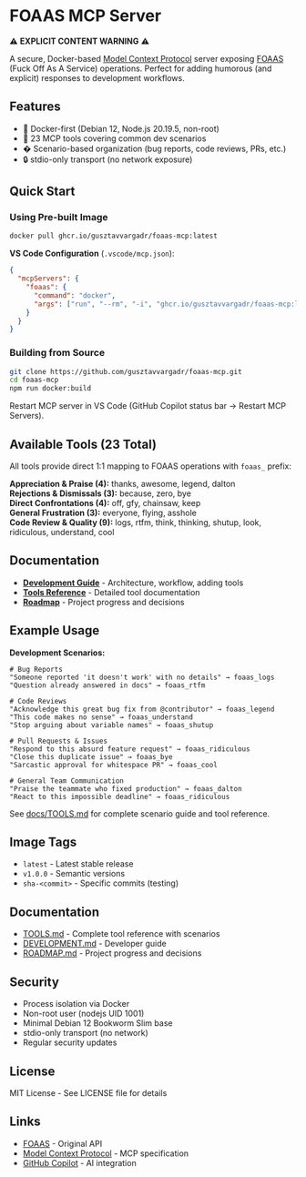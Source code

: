 # FOAAS MCP Server

⚠️ **EXPLICIT CONTENT WARNING** ⚠️

A secure, Docker-based [Model Context Protocol](https://modelcontextprotocol.io) server exposing [FOAAS](https://foaas.io/) (Fuck Off As A Service) operations. Perfect for adding humorous (and explicit) responses to development workflows.

## Features

- 🐳 Docker-first (Debian 12, Node.js 20.19.5, non-root)
- 🔧 23 MCP tools covering common dev scenarios
- � Scenario-based organization (bug reports, code reviews, PRs, etc.)
- 🔒 stdio-only transport (no network exposure)

## Quick Start

### Using Pre-built Image

```bash
docker pull ghcr.io/gusztavvargadr/foaas-mcp:latest
```

**VS Code Configuration** (`.vscode/mcp.json`):
```json
{
  "mcpServers": {
    "foaas": {
      "command": "docker",
      "args": ["run", "--rm", "-i", "ghcr.io/gusztavvargadr/foaas-mcp:latest"]
    }
  }
}
```

### Building from Source

```bash
git clone https://github.com/gusztavvargadr/foaas-mcp.git
cd foaas-mcp
npm run docker:build
```

Restart MCP server in VS Code (GitHub Copilot status bar → Restart MCP Servers).

## Available Tools (23 Total)

All tools provide direct 1:1 mapping to FOAAS operations with `foaas_` prefix:

**Appreciation & Praise (4):** thanks, awesome, legend, dalton  
**Rejections & Dismissals (3):** because, zero, bye  
**Direct Confrontations (4):** off, gfy, chainsaw, keep  
**General Frustration (3):** everyone, flying, asshole  
**Code Review & Quality (9):** logs, rtfm, think, thinking, shutup, look, ridiculous, understand, cool

## Documentation

- **[Development Guide](docs/DEVELOPMENT.md)** - Architecture, workflow, adding tools
- **[Tools Reference](docs/TOOLS.md)** - Detailed tool documentation
- **[Roadmap](docs/ROADMAP.md)** - Project progress and decisions

## Example Usage

**Development Scenarios:**

```
# Bug Reports
"Someone reported 'it doesn't work' with no details" → foaas_logs
"Question already answered in docs" → foaas_rtfm

# Code Reviews
"Acknowledge this great bug fix from @contributor" → foaas_legend
"This code makes no sense" → foaas_understand
"Stop arguing about variable names" → foaas_shutup

# Pull Requests & Issues
"Respond to this absurd feature request" → foaas_ridiculous
"Close this duplicate issue" → foaas_bye
"Sarcastic approval for whitespace PR" → foaas_cool

# General Team Communication
"Praise the teammate who fixed production" → foaas_dalton
"React to this impossible deadline" → foaas_ridiculous
```

See [docs/TOOLS.md](docs/TOOLS.md) for complete scenario guide and tool reference.

## Image Tags

- `latest` - Latest stable release
- `v1.0.0` - Semantic versions
- `sha-<commit>` - Specific commits (testing)

## Documentation

- [TOOLS.md](docs/TOOLS.md) - Complete tool reference with scenarios
- [DEVELOPMENT.md](docs/DEVELOPMENT.md) - Developer guide
- [ROADMAP.md](docs/ROADMAP.md) - Project progress and decisions

## Security

- Process isolation via Docker
- Non-root user (nodejs UID 1001)
- Minimal Debian 12 Bookworm Slim base
- stdio-only transport (no network)
- Regular security updates

## License

MIT License - See LICENSE file for details

## Links

- [FOAAS](https://foaas.io/) - Original API
- [Model Context Protocol](https://modelcontextprotocol.io) - MCP specification
- [GitHub Copilot](https://github.com/features/copilot) - AI integration
